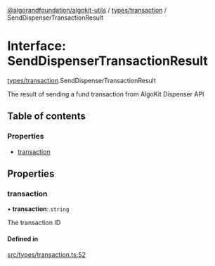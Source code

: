 [@algorandfoundation/algokit-utils](../README.md) / [types/transaction](../modules/types_transaction.md) / SendDispenserTransactionResult

# Interface: SendDispenserTransactionResult

[types/transaction](../modules/types_transaction.md).SendDispenserTransactionResult

The result of sending a fund transaction from AlgoKit Dispenser API

## Table of contents

### Properties

- [transaction](types_transaction.SendDispenserTransactionResult.md#transaction)

## Properties

### transaction

• **transaction**: `string`

The transaction ID

#### Defined in

[src/types/transaction.ts:52](https://github.com/algorandfoundation/algokit-utils-ts/blob/main/src/types/transaction.ts#L52)
